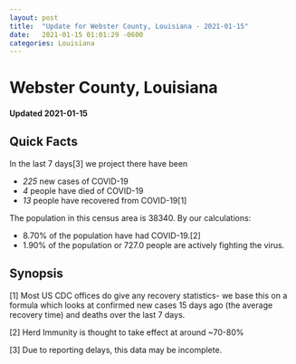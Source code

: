 ```yaml
---
layout: post
title:  "Update for Webster County, Louisiana - 2021-01-15"
date:   2021-01-15 01:01:29 -0600
categories: Louisiana
---
```


# Webster County, Louisiana
#### Updated 2021-01-15

## Quick Facts

In the last 7 days[3] we project there have been
- *225* new cases of COVID-19
- *4* people have died of COVID-19
- *13* people have recovered from COVID-19[1]

The population in this census area is 38340. By our calculations:
- 8.70% of the population have had COVID-19.[2]
- 1.90% of the population or 727.0 people are actively fighting the virus.

## Synopsis




[1] Most US CDC offices do give any recovery statistics- we base this on a formula which looks at confirmed new cases
15 days ago (the average recovery time) and deaths over the last 7 days.

[2] Herd Immunity is thought to take effect at around ~70-80%

[3] Due to reporting delays, this data may be incomplete.
 
    